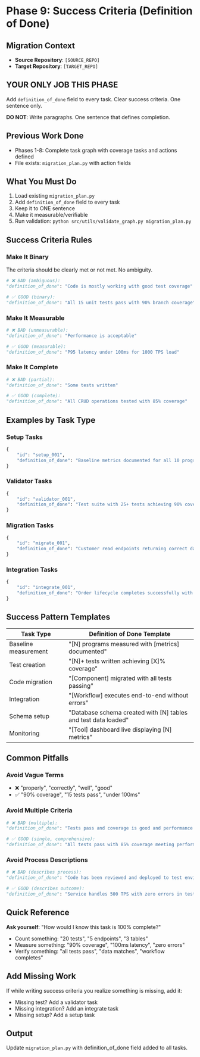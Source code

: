 # Phase 9: Success Criteria (Definition of Done)

## Migration Context
- **Source Repository**: `[SOURCE_REPO]`
- **Target Repository**: `[TARGET_REPO]`

## YOUR ONLY JOB THIS PHASE
Add `definition_of_done` field to every task. Clear success criteria. One sentence only.

**DO NOT**: Write paragraphs. One sentence that defines completion.

## Previous Work Done
- Phases 1-8: Complete task graph with coverage tasks and actions defined
- File exists: `migration_plan.py` with action fields

## What You Must Do
1. Load existing `migration_plan.py`
2. Add `definition_of_done` field to every task
3. Keep it to ONE sentence
4. Make it measurable/verifiable
5. Run validation: `python src/utils/validate_graph.py migration_plan.py`

## Success Criteria Rules

### Make It Binary
The criteria should be clearly met or not met. No ambiguity.

```python
# ❌ BAD (ambiguous):
"definition_of_done": "Code is mostly working with good test coverage"

# ✅ GOOD (binary):
"definition_of_done": "All 15 unit tests pass with 90% branch coverage"
```

### Make It Measurable
```python
# ❌ BAD (unmeasurable):  
"definition_of_done": "Performance is acceptable"

# ✅ GOOD (measurable):
"definition_of_done": "P95 latency under 100ms for 1000 TPS load"
```

### Make It Complete
```python
# ❌ BAD (partial):
"definition_of_done": "Some tests written"

# ✅ GOOD (complete):
"definition_of_done": "All CRUD operations tested with 85% coverage"
```

## Examples by Task Type

### Setup Tasks
```python
{
    "id": "setup_001",
    "definition_of_done": "Baseline metrics documented for all 10 programs with P50/P95/P99 values"
}
```

### Validator Tasks  
```python
{
    "id": "validator_001",
    "definition_of_done": "Test suite with 25+ tests achieving 90% coverage on customer module"
}
```

### Migration Tasks
```python
{
    "id": "migrate_001",
    "definition_of_done": "Customer read endpoints returning correct data for all test fixtures"
}
```

### Integration Tasks
```python
{
    "id": "integrate_001",
    "definition_of_done": "Order lifecycle completes successfully with proper customer linkage"
}
```

## Success Pattern Templates

| Task Type | Definition of Done Template |
|-----------|----------------------------|
| Baseline measurement | "[N] programs measured with [metrics] documented" |
| Test creation | "[N]+ tests written achieving [X]% coverage" |
| Code migration | "[Component] migrated with all tests passing" |
| Integration | "[Workflow] executes end-to-end without errors" |
| Schema setup | "Database schema created with [N] tables and test data loaded" |
| Monitoring | "[Tool] dashboard live displaying [N] metrics" |

## Common Pitfalls

### Avoid Vague Terms
- ❌ "properly", "correctly", "well", "good"
- ✅ "90% coverage", "15 tests pass", "under 100ms"

### Avoid Multiple Criteria
```python
# ❌ BAD (multiple):
"definition_of_done": "Tests pass and coverage is good and performance is fine"

# ✅ GOOD (single, comprehensive):
"definition_of_done": "All tests pass with 85% coverage meeting performance SLA"
```

### Avoid Process Descriptions
```python
# ❌ BAD (describes process):
"definition_of_done": "Code has been reviewed and deployed to test environment"

# ✅ GOOD (describes outcome):
"definition_of_done": "Service handles 500 TPS with zero errors in test environment"
```

## Quick Reference

**Ask yourself**: "How would I know this task is 100% complete?"
- Count something: "20 tests", "5 endpoints", "3 tables"
- Measure something: "90% coverage", "100ms latency", "zero errors"
- Verify something: "all tests pass", "data matches", "workflow completes"

## Add Missing Work
If while writing success criteria you realize something is missing, add it:
- Missing test? Add a validator task
- Missing integration? Add an integrate task
- Missing setup? Add a setup task

## Output
Update `migration_plan.py` with definition_of_done field added to all tasks.
